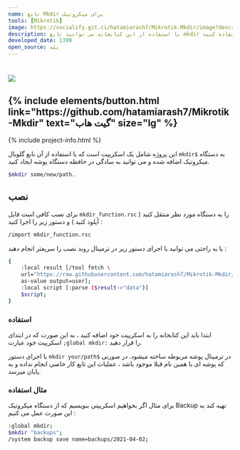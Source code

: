 ```yaml
---
name: تابع Mkdir برای میکروتیک
tools: [Mikrotik]
image: https://socialify.git.ci/hatamiarash7/Mikrotik-Mkdir/image?description=1&font=KoHo&language=1&owner=1&pattern=Circuit%20Board&theme=Dark
description: با استفاده از این کتابخانه می توانید تابع mkdir را در ترمینال دستگاه های میکروتیک خود استفاده کنید
developed_date: 1399
open_source: بله
---
```


<h1 class="center">
<img src="https://socialify.git.ci/hatamiarash7/Mikrotik-Mkdir/image?description=1&font=KoHo&language=1&owner=1&pattern=Circuit%20Board&theme=Dark"/>
</h1>

<h2 class="center">
{% include elements/button.html link="https://github.com/hatamiarash7/Mikrotik-Mkdir" text="گیت هاب" size="lg" %}
</h2>

{% include project-info.html %}

این پروژه شامل یک اسکریپت است که با استفاده از آن تابع گلوبال `mkdir$` به دستگاه میکروتیک اضافه شده و می توانید به سادگی در حافظه دستگاه پوشه ایجاد کنید.

```sh
$mkdir some/new/path.
```

## نصب

برای نصب کافی است فایل `mkdir_function.rsc` را به دستگاه مورد نظر منتقل کنید ( آپلود کنید ) و دستور زیر را اجرا کنید :

```sh
/import mkdir_function.rsc
```

یا به راحتی می توانید با اجرای دستور زیر در ترمینال روند نصب را سریعتر انجام دهید :

```sh
{
    :local result [/tool fetch \
    url="https://raw.githubusercontent.com/hatamiarash7/Mikrotik-Mkdir/main/mkdir_function.rsc" \
    as-value output=user];
    :local script [:parse ($result->"data")]
    $script;
}
```

### استفاده

ابتدا باید این کتابخانه را به اسکریپت خود اضافه کنید ، به این صورت که در ابتدای اسکریپت خود عبارت `;global mkdir:` را قرار دهید.

با اجرای دستور `mkdir your/path$` در ترمینال پوشه مربوطه ساخته میشود. در صورتی که پوشه ای با همین نام قبلا موجود باشد ، عملیات این تابع کار خاصی انجام نداده و به پایان میرسد.

### مثال استفاده

برای مثال اگر بخواهیم اسکریپتی بنویسیم که از دستگاه میکروتیک Backup تهیه کند به این صورت عمل می کنیم :

```sh
:global mkdir;
$mkdir "backups";
/system backup save name=backups/2021-04-02;
```
